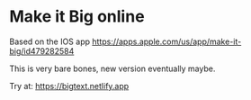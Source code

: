 
# Make it Big online

Based on the IOS app https://apps.apple.com/us/app/make-it-big/id479282584

This is very bare bones, new version eventually maybe. 

Try at: https://bigtext.netlify.app



